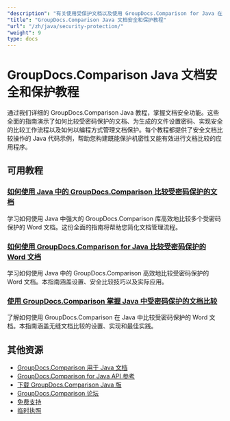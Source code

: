```yaml
---
"description": "有关使用受保护文档以及使用 GroupDocs.Comparison for Java 在比较结果中实现安全性的分步教程。"
"title": "GroupDocs.Comparison Java 文档安全和保护教程"
"url": "/zh/java/security-protection/"
"weight": 9
type: docs
---
```

# GroupDocs.Comparison Java 文档安全和保护教程

通过我们详细的 GroupDocs.Comparison Java 教程，掌握文档安全功能。这些全面的指南演示了如何比较受密码保护的文档、为生成的文件设置密码、实现安全的比较工作流程以及如何以编程方式管理文档保护。每个教程都提供了安全文档比较操作的 Java 代码示例，帮助您构建既能保护机密性又能有效进行文档比较的应用程序。

## 可用教程

### [如何使用 Java 中的 GroupDocs.Comparison 比较受密码保护的文档](./compare-protected-docs-groupdocs-comparison-java/)
学习如何使用 Java 中强大的 GroupDocs.Comparison 库高效地比较多个受密码保护的 Word 文档。这份全面的指南将帮助您简化文档管理流程。

### [如何使用 GroupDocs.Comparison for Java 比较受密码保护的 Word 文档](./compare-password-protected-word-docs-groupdocs-java/)
学习如何使用 Java 中的 GroupDocs.Comparison 高效地比较受密码保护的 Word 文档。本指南涵盖设置、安全比较技巧以及实际应用。

### [使用 GroupDocs.Comparison 掌握 Java 中受密码保护的文档比较](./java-groupdocs-compare-password-protected-docs/)
了解如何使用 GroupDocs.Comparison 在 Java 中比较受密码保护的 Word 文档。本指南涵盖无缝文档比较的设置、实现和最佳实践。

## 其他资源

- [GroupDocs.Comparison 用于 Java 文档](https://docs.groupdocs.com/comparison/java/)
- [GroupDocs.Comparison for Java API 参考](https://reference.groupdocs.com/comparison/java/)
- [下载 GroupDocs.Comparison Java 版](https://releases.groupdocs.com/comparison/java/)
- [GroupDocs.Comparison 论坛](https://forum.groupdocs.com/c/comparison)
- [免费支持](https://forum.groupdocs.com/)
- [临时执照](https://purchase.groupdocs.com/temporary-license/)